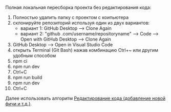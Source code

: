Полная локальная пересборка проекта без редактирования кода:

1) Полностью удалить папку с проектом с коипьютера
2)  склонируйте репозиторий используя один из двух вариантов:
    - вариант 1: GitHub Desktop --> Clone Again
    - вариант 2: "github .com/username/repositoryname" --> Code --> Open with
      GitHub Desktop --> Clone Again
3)  GitHub Desktop --> Open in Visual Studio Code
4)  открыть Terminal (Git Bash) нажав комбинацию Ctrl+~ или другим удобным
    способом
5)  npm ci
6)  npm run dev
7)  Ctrl+C
8)  npm run build
9)  npm run dev
10) Ctrl+C

Далее использовать алгоритм
[Редактирование кода (добавление новой фичи и т.д.)](https://github.com/maksymkushnirov/usefullnesses/blob/main/teamwork/code-editing/ru.code-editing.md).

<!-- README.ru.md -->
